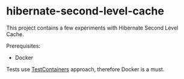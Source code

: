 # hibernate-second-level-cache

This project contains a few experiments with Hibernate Second Level Cache.

Prerequisites:
 - Docker
 
Tests use [TestContainers](https://www.testcontainers.org/) approach, therefore Docker is a must. 